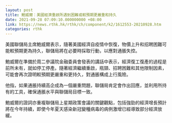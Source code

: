 ```yaml
---
layout: post
title: 鮑威爾：美國經濟重啟所遇到困難或較預期更嚴重和持久
date: 2021-09-28 07:09:10.000000000 +08:00
link: https://news.rthk.hk/rthk/ch/component/k2/1612553-20210928.htm
categories: rthk
---
```


美國聯儲局主席鮑威爾表示，隨著美國經濟自疫情中恢復，物價上升和招聘困難可能較預期更為持久，聯儲局將在必要時採取行動，以應對通脹失控。

鮑威爾在準備於周二參議院金融委員會發表的講話中表示，經濟復工復產的過程是前所未有，就如停工停產。隨著經濟繼續重啟，瓶頸、招聘困難和其他限制因素，可能會再次證明較預期更嚴重和更持久，對通脹構成上行風險。

他指，如果通脹持續高企成為一個嚴重問題，聯儲局肯定會作出回應，並利用所持有的工具，確保通脹水平與聯儲局目標一致。

鮑威爾的證詞亦重複聯儲局上星期政策會議的關鍵觀點，包括強勁的經濟增長預計將在今年持續，即使今年夏天感染新冠變種病毒的病例激增已經導致部分經濟放緩。
